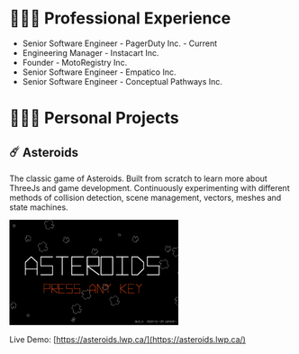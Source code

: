 # 👨🏻‍💼 Professional Experience

* Senior Software Engineer - PagerDuty Inc. - Current
* Engineering Manager - Instacart Inc.
* Founder - MotoRegistry Inc.
* Senior Software Engineer - Empatico Inc.
* Senior Software Engineer - Conceptual Pathways Inc.

# 👷🏻‍♂️ Personal Projects
## ☄️ Asteroids
The classic game of Asteroids. Built from scratch to learn more about ThreeJs and game development. Continuously experimenting with different methods of collision detection, scene management, vectors, meshes and state machines.

<a href="https://asteroids.lwp.ca/"><img src="https://raw.githubusercontent.com/jemmrich/jemmrich/master/portfolio/asteroids.png" width="300px"/></a>

Live Demo: [https://asteroids.lwp.ca/](https://asteroids.lwp.ca/)

<!--
----

![Profile Views](https://raw.githubusercontent.com/jemmrich/my-github-profile-views-counter/master/svg/profile/badge.svg)
-->
